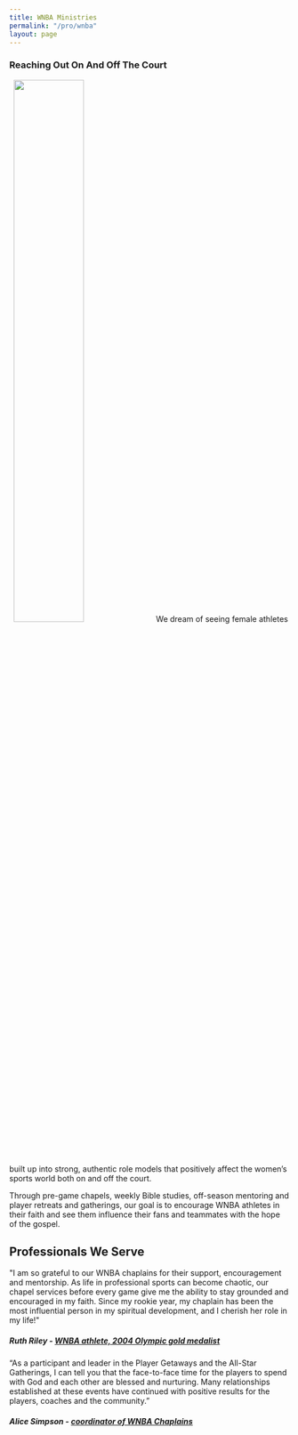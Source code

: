 ```yaml
---
title: WNBA Ministries
permalink: "/pro/wnba"
layout: page
---
```


<div class="container mt20"><h3 class="p1">Reaching Out On And Off The Court</h3>
<p class="p1">&nbsp; <img class="img-responsive pull-right" alt="" src="/uploads/pro/ruth-riley-web.jpg" height="50%"> We dream of seeing female athletes built up into strong, authentic role models that positively affect the women’s sports world both on and off the court.&nbsp;</p>
<p class="p1">Through pre-game chapels, weekly Bible studies, off-season mentoring and player retreats and gatherings, our goal is to encourage WNBA athletes in their faith and see them influence their fans and teammates with the hope of the gospel.&nbsp;</p>
</div>
<div class="container"><h2 class="title text-center mb20 mt20">Professionals <span class="light first-color">We Serve</span></h2>
<div class="row">
<div class="col-md-6">
<div class="testimonial wow zoomIn animated animated" data-wow-delay="0.2s" style="visibility: visible; animation-delay: 0.2s; animation-name: zoomIn;">
<figure></figure>
<div class="testimonial-content">
<p>"I am so grateful to our WNBA chaplains for their support, encouragement and mentorship. As life in professional sports can become chaotic, our chapel services before every game give me the ability to stay grounded and encouraged in my faith. Since my rookie year, my chaplain has been the most influential person in my spiritual development, and I cherish her role in my life!"</p>
<h5>Ruth Riley - <a href="#" title="WNBA athlete, 2004 Olympic gold medalist">WNBA athlete, 2004 Olympic gold medalist</a></h5>
</div>
<!-- End .testimonial-content --></div>
<!-- End .testimonial --></div>
<!-- End .col-md-6 -->
<div class="col-md-6">
<div class="testimonial reverse wow zoomIn animated animated" data-wow-delay="0.2s" style="visibility: visible; animation-delay: 0.2s; animation-name: zoomIn;">
<figure></figure>
<div class="testimonial-content">
<p>“As a participant and leader in the Player Getaways and the All-Star Gatherings, I can tell you that the face-to-face time for the players to spend with God and each other are blessed and nurturing. Many relationships established at these events have continued with positive results for the players, coaches and the community.”</p>
<h5>Alice Simpson - <a href="#" title="coordinator of WNBA Chaplains">coordinator of WNBA Chaplains</a></h5>
</div>
<!-- End .testimonial-content --></div>
<!-- End .testimonial --></div>
</div>
<!-- End .row -->
</div>